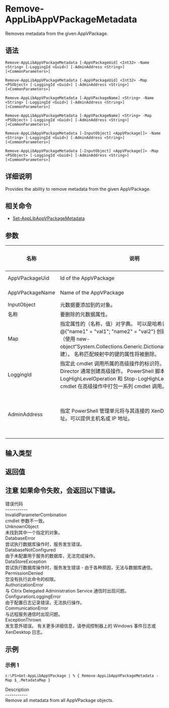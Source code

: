 # Remove-AppLibAppVPackageMetadata

Removes metadata from the given AppVPackage.

## 语法

    Remove-AppLibAppVPackageMetadata [-AppVPackageUid] <Int32> -Name <String> [-LoggingId <Guid>] [-AdminAddress <String>] [<CommonParameters>]
    
    Remove-AppLibAppVPackageMetadata [-AppVPackageUid] <Int32> -Map <PSObject> [-LoggingId <Guid>] [-AdminAddress <String>] [<CommonParameters>]
    
    Remove-AppLibAppVPackageMetadata [-AppVPackageName] <String> -Name <String> [-LoggingId <Guid>] [-AdminAddress <String>] [<CommonParameters>]
    
    Remove-AppLibAppVPackageMetadata [-AppVPackageName] <String> -Map <PSObject> [-LoggingId <Guid>] [-AdminAddress <String>] [<CommonParameters>]
    
    Remove-AppLibAppVPackageMetadata [-InputObject] <AppVPackage[]> -Name <String> [-LoggingId <Guid>] [-AdminAddress <String>] [<CommonParameters>]
    
    Remove-AppLibAppVPackageMetadata [-InputObject] <AppVPackage[]> -Map <PSObject> [-LoggingId <Guid>] [-AdminAddress <String>] [<CommonParameters>]
    

## 详细说明

Provides the ability to remove metadata from the given AppVPackage.

## 相关命令

- [Set-AppLibAppVPackageMetadata](Set-AppLibAppVPackageMetadata.html)

## 参数

| 名称              | 说明                                                                                                                                                                     | 是否必需？ | 管道输入                           | 默认值                                   |
| --------------- | ---------------------------------------------------------------------------------------------------------------------------------------------------------------------- | ----- | ------------------------------ | ------------------------------------- |
| AppVPackageUid  | Id of the AppVPackage                                                                                                                                                  | true  | true (ByValue, ByPropertyName) |                                       |
| AppVPackageName | Name of the AppVPackage                                                                                                                                                | true  | true (ByValue, ByPropertyName) |                                       |
| InputObject     | 元数据要添加到的对象。                                                                                                                                                            | true  | true (ByValue)                 |                                       |
| 名称              | 要删除的元数据属性。                                                                                                                                                             | true  | false                          |                                       |
| Map             | 指定属性的（名称，值）对字典。 可以是哈希表（使用 @{"name1" = "val1"; "name2" = "val2"} 创建）或字符串字典（使用 new-object“System.Collections.Generic.Dictionary[String,String]”创建）。 名称匹配映射中的键的属性将被删除。    | true  | true (ByValue)                 |                                       |
| LoggingId       | 指定此 cmdlet 调用所属的高级操作的标识符。 Citrix Studio 和 Director 通常创建高级操作。 PowerShell 脚本也可以借助 Start-LogHighLevelOperation 和 Stop-LogHighLevelOperation cmdlet 在高级操作中打包一系列 cmdlet 调用。 | false | false                          |                                       |
| AdminAddress    | 指定 PowerShell 管理单元将与其连接的 XenDesktop 控制器的地址。可以提供主机名或 IP 地址。                                                                                                             | false | false                          | Localhost。一旦有 cmdlet 提供了某个值，此值将变为默认值。 |

## 输入类型

### 

## 返回值

### 

## 注意 如果命令失败，会返回以下错误。  
错误代码  
\---\---\-----  
InvalidParameterCombination  
cmdlet 参数不一致。  
UnknownObject  
未找到其中一个指定的对象。  
DatabaseError  
尝试执行数据库操作时，服务发生错误。  
DatabaseNotConfigured  
由于未配置用于服务的数据库，无法完成操作。  
DataStoreException  
尝试执行数据库操作时，服务发生错误 - 由于各种原因，无法与数据库通信。  
PermissionDenied  
您没有执行此命令的权限。  
AuthorizationError  
与 Citrix Delegated Administration Service 通信时出现问题。  
ConfigurationLoggingError  
由于配置日志记录错误，无法执行操作。  
CommunicationError  
与远程服务通信时出现问题。  
ExceptionThrown  
发生意外错误。 有关更多详细信息，请参阅控制器上的 Windows 事件日志或 XenDesktop 日志。

## 示例

### 示例 1

    c:\PS>Get-AppLibAppVPackage | % { Remove-AppLibAppVPackageMetadata -Map $_.MetadataMap }
    

Description  
\---\---\-----  
Remove all metadata from all AppVPackage objects.